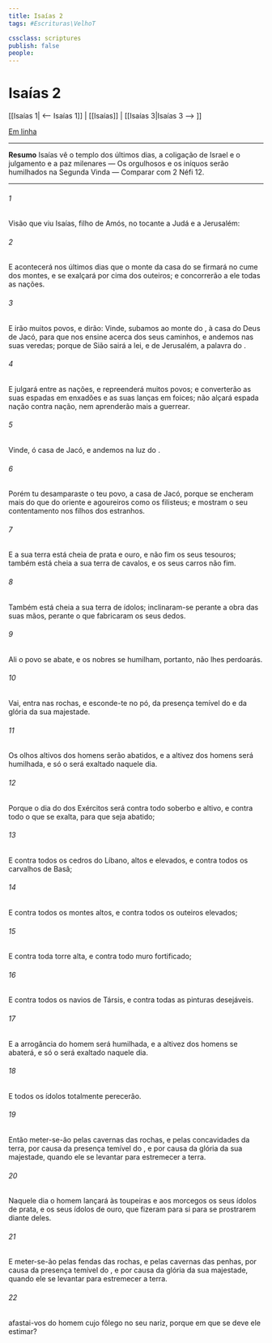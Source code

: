 ```yaml
---
title: Isaías 2
tags: #Escrituras\VelhoT

cssclass: scriptures
publish: false
people:
---
```


# Isaías 2
[[Isaías 1| <-- Isaías 1]] | [[Isaías]] | [[Isaías 3|Isaías 3 --> ]]

[Em linha](https://churchofjesuschrist.org/study/scriptures/ot/isa/2?lang=por)

---
__Resumo__
Isaías vê o templo dos últimos dias, a coligação de Israel e o julgamento e a paz milenares — Os orgulhosos e os iníquos serão humilhados na Segunda Vinda — Comparar com 2 Néfi 12.

---
###### 1 
Visão que viu Isaías, filho de Amós, no tocante a Judá e a Jerusalém:

###### 2 
E acontecerá nos últimos dias que o monte da casa do  se firmará no cume dos montes, e se exalçará por cima dos outeiros; e concorrerão a ele todas as nações.

###### 3 
E irão muitos povos, e dirão: Vinde, subamos ao monte do , à casa do Deus de Jacó, para que nos ensine acerca dos seus caminhos, e andemos nas suas veredas; porque de Sião sairá a lei, e de Jerusalém, a palavra do .

###### 4 
E julgará entre as nações, e repreenderá muitos povos; e converterão as suas espadas em enxadões e as suas lanças em foices; não alçará espada nação contra nação, nem aprenderão mais a guerrear.

###### 5 
Vinde, ó casa de Jacó, e andemos na luz do .

###### 6 
Porém tu desamparaste o teu povo, a casa de Jacó, porque se encheram  mais do que  do oriente e  agoureiros como os filisteus; e mostram o seu contentamento nos filhos dos estranhos.

###### 7 
E a sua terra está cheia de prata e ouro, e não  fim os seus tesouros; também está cheia a sua terra de cavalos, e os seus carros não  fim.

###### 8 
Também está cheia a sua terra de ídolos; inclinaram-se perante a obra das suas mãos, perante o que fabricaram os seus dedos.

###### 9 
Ali o povo se abate, e os nobres se humilham, portanto, não lhes perdoarás.

###### 10 
Vai, entra nas rochas, e esconde-te no pó, da presença temível do  e da glória da sua majestade.

###### 11 
Os olhos altivos dos homens serão abatidos, e a altivez dos homens será humilhada, e só o  será exaltado naquele dia.

###### 12 
Porque o dia do  dos Exércitos será contra todo soberbo e altivo, e contra todo o que se exalta, para que seja abatido;

###### 13 
E contra todos os cedros do Líbano, altos e elevados, e contra todos os carvalhos de Basã;

###### 14 
E contra todos os montes altos, e contra todos os outeiros elevados;

###### 15 
E contra toda torre alta, e contra todo muro fortificado;

###### 16 
E contra todos os navios de Társis, e contra todas as pinturas desejáveis.

###### 17 
E a arrogância do homem será humilhada, e a altivez dos homens se abaterá, e só o  será exaltado naquele dia.

###### 18 
E todos os ídolos totalmente perecerão.

###### 19 
Então meter-se-ão pelas cavernas das rochas, e pelas concavidades da terra, por causa da presença temível do , e por causa da glória da sua majestade, quando ele se levantar para estremecer a terra.

###### 20 
Naquele dia o homem lançará às toupeiras e aos morcegos os seus ídolos de prata, e os seus ídolos de ouro, que fizeram para si para se prostrarem diante deles.

###### 21 
E meter-se-ão pelas fendas das rochas, e pelas cavernas das penhas, por causa da presença temível do , e por causa da glória da sua majestade, quando ele se levantar para estremecer a terra.

###### 22 
 afastai-vos do homem cujo fôlego  no seu nariz, porque em que se deve ele estimar?

